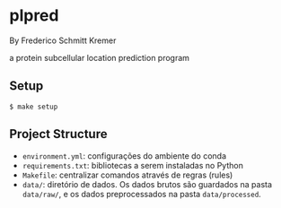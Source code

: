 # plpred

By Frederico Schmitt Kremer

a protein subcellular location prediction program

## Setup

```
$ make setup
```

## Project Structure

- `environment.yml`: configurações do ambiente do conda
- `requirements.txt`: bibliotecas a serem instaladas no Python
- `Makefile`: centralizar comandos através de regras (rules)
- `data/`: diretório de dados. Os dados brutos são guardados na pasta `data/raw/`, e os dados preprocessados na pasta `data/processed`.

